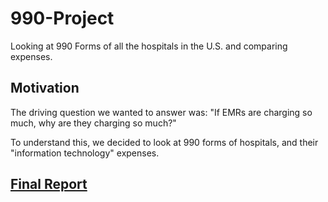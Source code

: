 # 990-Project
Looking at 990 Forms of all the hospitals in the U.S. and comparing expenses. 

## Motivation
The driving question we wanted to answer was: "If EMRs are charging so much, why are they charging so much?"

To understand this, we decided to look at 990 forms of hospitals, and their "information technology" expenses.

## [Final Report](https://github.com/Vidhi-H-Patel/990-Project/blob/main/990%20Project_Final%20Report.pdf)
